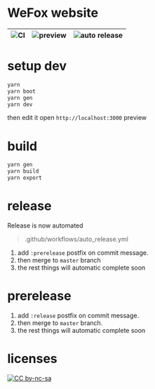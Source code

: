 # WeFox website

| ![CI](https://github.com/WeFoxTech/wefox-site/workflows/CI/badge.svg) | ![preview](https://github.com/WeFoxTech/wefox-site/workflows/preview/badge.svg) | ![auto release](https://github.com/WeFoxTech/wefox-site/workflows/auto%20release/badge.svg) |
| --------------------------------------------------------------------- | ------------------------------------------------------------------------------- | ------------------------------------------------------------------------------------------- |


# setup dev

```bash
yarn
yarn boot
yarn gen
yarn dev
```

then edit it
open `http://localhost:3000` preview

# build

```bash
yarn gen
yarn build
yarn export

```

# release

Release is now automated

> .github/workflows/auto_release.yml

1. add `:prerelease` postfix on commit message.
2. then merge to `master` branch
3. the rest things will automatic complete soon

# prerelease

1. add `:release` postfix on commit message.
2. then merge to `master` branch.
3. the rest things will automatic complete soon

# licenses

[![CC by-nc-sa](https://img.wefox.tech/svg/Cc-by-nc-sa_icon.svg)](https://creativecommons.org/licenses/by-nc-sa/4.0/legalcode)
